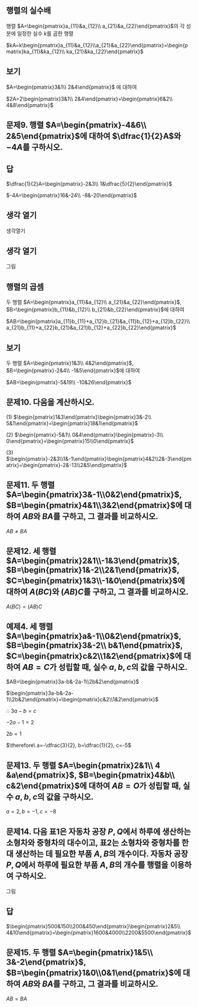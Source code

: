 ## 행렬의 실수배

행렬 $A=\begin{pmatrix}a_{11}&a_{12}\\ a_{21}&a_{22}\end{pmatrix}$의 각 성분에 일정한 실수 $k$를 곱한 행렬

$kA=k\begin{pmatrix}a_{11}&a_{12}\\a_{21}&a_{22}\end{pmatrix}=\begin{pmatrix}ka_{11}&ka_{12}\\ ka_{21}&ka_{22}\end{pmatrix}$

## 보기

$A=\begin{pmatrix}3&1\\ 2&4\end{pmatrix}$ 에 대하여

$2A=2\begin{pmatrix}3&1\\ 2&4\end{pmatrix}=\begin{pmatrix}6&2\\ 4&8\end{pmatrix}$

## 문제9. 행렬 $A=\begin{pmatrix}-4&6\\ 2&5\end{pmatrix}$에 대하여 $\dfrac{1}{2}A$와 $-4A$를 구하시오. 

## 답

$\dfrac{1}{2}A=\begin{pmatrix}-2&3\\ 1&\dfrac{5}{2}\end{pmatrix}$

$-4A=\begin{pmatrix}16&-24\\ -8&-20\end{pmatrix}$

## 생각 열기

생각열기

## 생각 열기

그림

## 행렬의 곱셈

두 행렬 $A=\begin{pmatrix}a_{11}&a_{12}\\ a_{21}&a_{22}\end{pmatrix}$,  $B=\begin{pmatrix}b_{11}&b_{12}\\ b_{21}&b_{22}\end{pmatrix}$에 대하여

$AB=\begin{pmatrix}a_{11}b_{11}+a_{12}b_{21}&a_{11}b_{12}+a_{12}b_{22}\\ a_{21}b_{11}+a_{22}b_{21}&a_{21}b_{12}+a_{22}b_{22}\end{pmatrix}$

## 보기

두 행렬 $A=\begin{pmatrix}1&3\\ 4&2\end{pmatrix}$, $B=\begin{pmatrix}-2&4\\ -1&5\end{pmatrix}$에 대하여

$AB=\begin{pmatrix}-5&19\\ -10&26\end{pmatrix}$

## 문제10. 다음을 계산하시오. 

(1) $\begin{pmatrix}1&3\end{pmatrix}\begin{pmatrix}3&-2\\ 5&1\end{pmatrix}=\begin{pmatrix}18&1\end{pmatrix}$

(2) $\begin{pmatrix}-5&1\\ 0&4\end{pmatrix}\begin{pmatrix}-3\\ 0\end{pmatrix}=\begin{pmatrix}15\\0\end{pmatrix}$

(3) $\begin{pmatrix}-2&3\\1&-1\end{pmatrix}\begin{pmatrix}4&2\\2&-3\end{pmatrix}=\begin{pmatrix}-2&-13\\2&5\end{pmatrix}$

## 문제11. 두 행렬 $A=\begin{pmatrix}3&-1\\0&2\end{pmatrix}$, $B=\begin{pmatrix}4&1\\3&2\end{pmatrix}$에 대하여 $AB$와 $BA$를 구하고, 그 결과를 비교하시오. 

$AB\ne BA$

## 문제12. 세 행렬 $A=\begin{pmatrix}2&1\\-1&3\end{pmatrix}$, $B=\begin{pmatrix}1&-2\\2&1\end{pmatrix}$, $C=\begin{pmatrix}1&3\\-1&0\end{pmatrix}$에 대하여 $A(BC)$와 $(AB)C$를 구하고, 그 결과를 비교하시오. 

$A(BC)=(AB)C$

## 예제4. 세 행렬 $A=\begin{pmatrix}a&-1\\0&2\end{pmatrix}$, $B=\begin{pmatrix}3&-2\\ b&1\end{pmatrix}$, $C=\begin{pmatrix}c&2\\1&2\end{pmatrix}$에 대하여 $AB=C$가 성립할 때, 실수 $a, b, c$의 값을 구하시오. 

$AB=\begin{pmatrix}3a-b&-2a-1\\2b&2\end{pmatrix}$

$\begin{pmatrix}3a-b&-2a-1\\2b&2\end{pmatrix}=\begin{pmatrix}c&2\\1&2\end{pmatrix}$

$\therefore\ 3a-b=c$

$-2a-1=2$

$2b=1$

$\therefore\ a=-\dfrac{3}{2}, b=\dfrac{1}{2}, c=-5$

## 문제13. 두 행렬 $A=\begin{pmatrix}2&1\\ 4 &a\end{pmatrix}$, $B=\begin{pmatrix}4&b\\ c&2\end{pmatrix}$에 대하여 $AB=O$가 성립할 때, 실수 $a, b, c$의 값을 구하시오. 

$a=2,b=-1, c=-8$

## 문제14. 다음 표1은 자동차 공장 $P, Q$에서 하루에 생산하는 소형차와 중형차의 대수이고, 표2는 소형차와 중형차를 한 대 생산하는 데 필요한 부품 $A, B$의 개수이다. 자동차 공장 $P, Q$에서 하루에 필요한 부품 $A, B$의 개수를 행렬을 이용하여 구하시오. 

그림

## 답

$\begin{pmatrix}500&150\\200&450\end{pmatrix}\begin{pmatrix}2&5\\ 4&10\end{pmatrix}=\begin{pmatrix}1600&4000\\2200&5500\end{pmatrix}$

## 문제15. 두 행렬 $A=\begin{pmatrix}1&5\\ 3&-2\end{pmatrix}$, $B=\begin{pmatrix}1&0\\0&1\end{pmatrix}$에 대하여 $AB$와 $BA$를 구하고, 그 결과를 비교하시오. 

$AB=BA$

